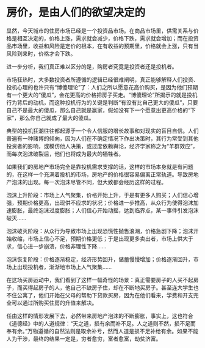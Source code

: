 # 房价，是由人们的欲望决定的

显然，今天城市的住房市场已经是一个投资品市场。在商品市场里，供需关系与价格是相互决定的，价格上涨，需求就会减少，价格下跌，需求就会增加；而在投资品市场里，收益和风险是定价的根本，在有收益的预期里，价格就会上涨，只有当风险到来时，价格才会下跌。

进一步分析，我们真正难以区分的是，购房者究竟是投资者还是投机者。

市场狂热时，大多数投资者所遵循的逻辑已经很难阐明，真正能够解释人们投资、投机心理的也许只有“博傻理论”了：人们之所以愿意花高价购买，是因为他们预期有一个更大的“傻瓜”，会花更高的价格把房子买走。“博傻理论”所揭示的就是投机行为背后的动机，而这种投机行为的关键是判断“有没有比自己更大的傻瓜”，只要自己不是最大的傻瓜，那么自己就是赢家，假如没有下一个愿意出更高价格的“下家”，那么你自己就成了最大的傻瓜。

典型的投机狂潮往往都起源于一个令人信服的增长故事和对现实的盲目自信。人们普遍有一种赌博的倾向，因为人们在不确定情况下作出决策时，其行为常受到其他投资者的影响，或模仿他人决策，或过度依赖舆论，经济学家称之为“羊群效应”，而每次泡沫破裂后，他们也将成为最大的牺牲者。

如果我们的房地产市场完全是靠投机需求支撑的话，这样的市场本身就是有问题的，在这样一个充满着投机的市场，房地产的价格很容易偏离正常轨道。导致房地产泡沫的出现。每一次泡沫尽管不同，但大致都会经历这样的过程。

泡沫上升阶段：市场上人气聚集，价格开始上升，于是有更多人购买；人们信心增强，预期价格更高，出现供不应求的状况；价格进一步推高，从众行为使得泡沫加速膨胀，最终泡沫过度膨胀；人们信心开始动摇，达到临界点，某一事件引发泡沫破灭……

泡沫破灭阶段：从众行为导致市场上出现恐慌性抛售浪潮，价格急剧下降；泡沫开始收缩，市场上信心不足，预期价格更低；于是出现更多卖出者，市场上供大于求，信心进一步崩溃，价格非理性下降……

泡沫恢复阶段：价格逐渐稳定，经济形势回升，储蓄慢慢增加；价格逐渐回升，市场上出现投机者，渐渐地市场上人气聚集……

在这场买房运动中，我们看到了这样一幅奇怪的场景：真正需要房子的人买不起房子，而买得起房子的人，他自己不缺房子住，却在不断地买房子。甚至连大学生也不住公寓了，他们开始在父母的帮助下贷款买房，因为在他们看来，学费和开支完全可以通过所购买住房的升值来解决。

任由这样的情形发展下去，必然带来房地产泡沫的不断膨胀，事实上，这也符合《道德经》中的人道规律：“天之道，损有余而补不足。人之道则不然，损不足而奉有余。”万物遵循的自然法则是取余补亏，然而人道是损不足补给有余。如果不能人为干涉，最终的结果一定是，穷者愈穷，富者愈富，劫贫济富。